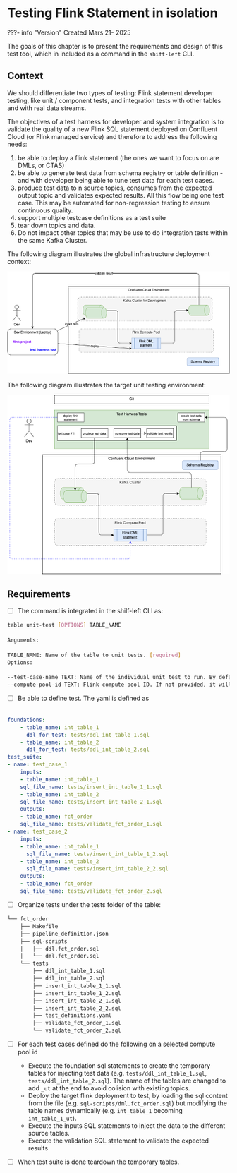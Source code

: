 # Testing Flink Statement in isolation

???- info "Version"
    Created Mars 21- 2025 

The goals of this chapter is to present the requirements and design of this test tool, which in included as a command in the `shift-left` CLI.

## Context


We should differentiate two types of testing: Flink statement developer testing, like unit / component tests, and integration tests with other tables and with real data streams.

The objectives of a test harness for developer and system integration is to validate the quality of a new Flink SQL statement deployed on Confluent Cloud (or Flink managed service) and therefore to address the following needs:

1. be able to deploy a flink statement (the ones we want to focus on are DMLs, or CTAS)
1. be able to generate test data from schema registry or table definition - and with developer being able to tune test data for each test cases.
1. produce test data to n source topics, consumes from the expected output topic and validates expected results. All this flow being one test case. This may be automated for non-regression testing to ensure continuous quality.
1. support multiple testcase definitions as a test suite
1. tear down topics and data.
1. Do not impact other topics that may be use to do integration tests within the same Kafka Cluster.

The following diagram illustrates the global infrastructure deployment context:

![](./images/test_frwk_infra.drawio.png)

The following diagram illustrates the target unit testing environment:

![](./images/test_frwk_design.drawio.png)


## Requirements

* [ ] The command is integrated in the shilf-left CLI as:

```sh
table unit-test [OPTIONS] TABLE_NAME

Arguments:

TABLE_NAME: Name of the table to unit tests. [required]
Options:

--test-case-name TEXT: Name of the individual unit test to run. By default it will run all the tests [required]
--compute-pool-id TEXT: Flink compute pool ID. If not provided, it will create a pool. [env var: CPOOL_ID; required]
```

* [ ] Be able to define test. The yaml is defined as

```yaml

foundations:
    - table_name: int_table_1
      ddl_for_test: tests/ddl_int_table_1.sql
    - table_name: int_table_2
      ddl_for_test: tests/ddl_int_table_2.sql
test_suite:
- name: test_case_1
    inputs:
    - table_name: int_table_1
    sql_file_name: tests/insert_int_table_1_1.sql
    - table_name: int_table_2
    sql_file_name: tests/insert_int_table_2_1.sql
    outputs:
    - table_name: fct_order
    sql_file_name: tests/validate_fct_order_1.sql
- name: test_case_2
    inputs:
    - table_name: int_table_1
      sql_file_name: tests/insert_int_table_1_2.sql
    - table_name: int_table_2
      sql_file_name: tests/insert_int_table_2_2.sql
    outputs:
    - table_name: fct_order
    sql_file_name: tests/validate_fct_order_2.sql
```

* [ ] Organize tests under the tests folder of the table:

```sh
└── fct_order
    ├── Makefile
    ├── pipeline_definition.json
    ├── sql-scripts
    │   ├── ddl.fct_order.sql
    │   └── dml.fct_order.sql
    └── tests
        ├── ddl_int_table_1.sql
        ├── ddl_int_table_2.sql
        ├── insert_int_table_1_1.sql
        ├── insert_int_table_1_2.sql
        ├── insert_int_table_2_1.sql
        ├── insert_int_table_2_2.sql
        ├── test_definitions.yaml
        ├── validate_fct_order_1.sql
        └── validate_fct_order_2.sql
```

* [ ] For each test cases defined do the following on a selected compute pool id

    * Execute the foundation sql statements to create the temporary tables for injecting test data (e.g. `tests/ddl_int_table_1.sql`, `tests/ddl_int_table_2.sql`). The name of the tables are changed to add `_ut` at the end to avoid colision with existing topics.
    * Deploy the target flink deployment to test, by loading the sql content from the file (e.g. `sql-scripts/dml.fct_order.sql`) but modifying the table names dynamically (e.g.  `int_table_1` becoming `int_table_1_ut`). 
    * Execute the inputs SQL statements to inject the data to the different source tables.
    * Execute the validation SQL statement to validate the expected results

* [ ] When test suite is done teardown the temporary tables.
